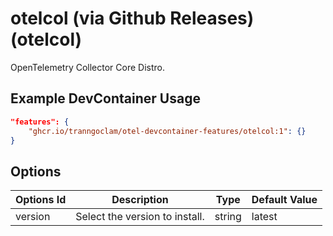 
# otelcol (via Github Releases) (otelcol)

OpenTelemetry Collector Core Distro.

## Example DevContainer Usage

```json
"features": {
    "ghcr.io/tranngoclam/otel-devcontainer-features/otelcol:1": {}
}
```

## Options

| Options Id | Description | Type | Default Value |
|-----|-----|-----|-----|
| version | Select the version to install. | string | latest |


